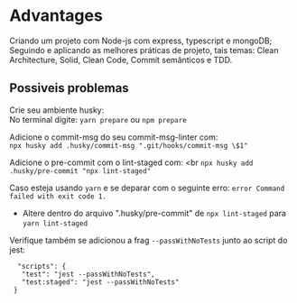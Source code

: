 # Advantages
Criando um projeto com Node-js com express, typescript e mongoDB;
Seguindo e aplicando as melhores práticas de projeto, tais temas: Clean Architecture, Solid, Clean Code, Commit semânticos e TDD.

## Possiveis problemas

Crie seu ambiente husky: <br /> 
No terminal digite: `yarn prepare` ou `npm prepare` 

Adicione o commit-msg do seu commit-msg-linter com: <br /> 
`npx husky add .husky/commit-msg ".git/hooks/commit-msg \$1"`

Adicione o pre-commit com o lint-staged com: <br 
`npx husky add .husky/pre-commit "npx lint-staged"`

Caso esteja usando `yarn` e se deparar com o seguinte erro:
`error Command failed with exit code 1.` 

 - Altere dentro do arquivo ".husky/pre-commit" de `npx lint-staged` para `yarn lint-staged`

Verifique também se adicionou a frag `--passWithNoTests` junto ao script do jest: 
 ```
   "scripts": {
    "test": "jest --passWithNoTests",
    "test:staged": "jest --passWithNoTests"
  }
 ```

 

